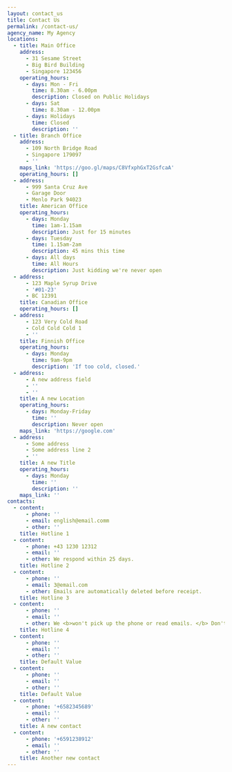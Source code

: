 ```yaml
---
layout: contact_us
title: Contact Us
permalink: /contact-us/
agency_name: My Agency
locations:
  - title: Main Office
    address:
      - 31 Sesame Street
      - Big Bird Building
      - Singapore 123456
    operating_hours:
      - days: Mon - Fri
        time: 8.30am - 6.00pm
        description: Closed on Public Holidays
      - days: Sat
        time: 8.30am - 12.00pm
      - days: Holidays
        time: Closed
        description: ''
  - title: Branch Office
    address:
      - 109 North Bridge Road
      - Singapore 179097
      - ''
    maps_link: 'https://goo.gl/maps/C8VfxphGxT2GsfcaA'
    operating_hours: []
  - address:
      - 999 Santa Cruz Ave
      - Garage Door
      - Menlo Park 94023
    title: American Office
    operating_hours:
      - days: Monday
        time: 1am-1.15am
        description: Just for 15 minutes
      - days: Tuesday
        time: 1.15am-2am
        description: 45 mins this time
      - days: All days
        time: All Hours
        description: Just kidding we're never open
  - address:
      - 123 Maple Syrup Drive
      - '#01-23'
      - BC 12391
    title: Canadian Office
    operating_hours: []
  - address:
      - 123 Very Cold Road
      - Cold Cold Cold 1
      - ''
    title: Finnish Office
    operating_hours:
      - days: Monday
        time: 9am-9pm
        description: 'If too cold, closed.'
  - address:
      - A new address field
      - ''
      - ''
    title: A new Location
    operating_hours:
      - days: Monday-Friday
        time: ''
        description: Never open
    maps_link: 'https://google.com'
  - address:
      - Some address
      - Some address line 2
      - ''
    title: A new Title
    operating_hours:
      - days: Monday
        time: ''
        description: ''
    maps_link: ''
contacts:
  - content:
      - phone: ''
      - email: english@email.comm
      - other: ''
    title: Hotline 1
  - content:
      - phone: +43 1230 12312
      - email: ''
      - other: We respond within 25 days.
    title: Hotline 2
  - content:
      - phone: ''
      - email: 3@email.com
      - other: Emails are automatically deleted before receipt.
    title: Hotline 3
  - content:
      - phone: ''
      - email: ''
      - other: We <b>won't pick up the phone or read emails. </b> Don't contact us.
    title: Hotline 4
  - content:
      - phone: ''
      - email: ''
      - other: ''
    title: Default Value
  - content:
      - phone: ''
      - email: ''
      - other: ''
    title: Default Value
  - content:
      - phone: '+6582345689'
      - email: ''
      - other: ''
    title: A new contact
  - content:
      - phone: '+6591238912'
      - email: ''
      - other: ''
    title: Another new contact
---
```

